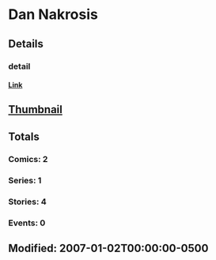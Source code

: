 # Dan  Nakrosis 
## Details
### detail
#### [Link](http://marvel.com/comics/creators/4354/dan_nakrosis?utm_campaign=apiRef&utm_source=225578a89fc76f3d20fbffda5d17a88d)
## [Thumbnail](http://i.annihil.us/u/prod/marvel/i/mg/6/e0/4bc335d96d819.jpg)
## Totals
### Comics: 2
### Series: 1
### Stories: 4
### Events: 0
## Modified: 2007-01-02T00:00:00-0500